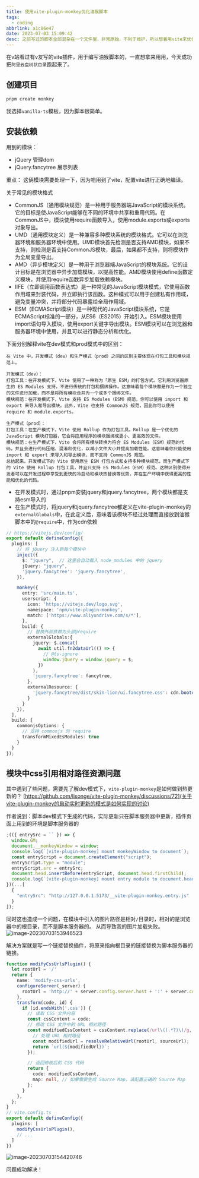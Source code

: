 ```yaml
---
title: 使用vite-plugin-monkey优化油猴脚本
tags:
  - coding
abbrlink: a1c86e47
date: 2023-07-03 15:09:42
desc: 之前写过的脚本全部混杂在一个文件里，非常原始，不利于维护，所以想着用vite来优化一下。
---
```



在v站看过有v友写的vite插件，用于编写油猴脚本的，一直想拿来用用，今天成功把`阿里云盘树状目录`跑起来了。

## 创建项目

```bash
pnpm create monkey
```
我选择`vanilla-ts`模板，因为脚本很简单。

## 安装依赖

用到的模块：
- jQuery 管理dom
- jQuery.fancytree 展示列表

重点：
这俩模块需要处理一下，因为咱用到了vite，配置vite进行正确地编译。

关于常见的模块格式
- CommonJS（通用模块规范）是一种用于服务器端JavaScript的模块系统。它的目标是使JavaScript能够在不同的环境中共享和重用代码。在CommonJS中，模块使用require函数导入，使用module.exports或exports对象导出。
- UMD（通用模块定义）是一种兼容多种模块系统的模块格式。它可以在浏览器环境和服务器环境中使用。UMD模块首先检测是否支持AMD模块，如果不支持，则检测是否支持CommonJS模块，最后，如果都不支持，则将模块作为全局变量导出。
- AMD（异步模块定义）是一种用于浏览器端JavaScript的模块系统。它的设计目标是在浏览器中异步加载模块，以提高性能。AMD模块使用define函数定义模块，并使用require函数异步加载依赖模块。
- IIFE（立即调用函数表达式）是一种常见的JavaScript模块模式，它使用函数作用域来封装代码，并立即执行该函数。这种模式可以用于创建私有作用域，避免变量冲突，并将部分代码暴露给全局作用域。
- ESM（ECMAScript模块）是一种现代的JavaScript模块系统，它是ECMAScript标准的一部分，从ES6（ES2015）开始引入。ESM模块使用import语句导入模块，使用export关键字导出模块。ESM模块可以在浏览器和服务器环境中使用，并且可以进行静态分析和优化。

下面分别解释vite在dev模式和prod模式中的区别：
```
在 Vite 中，开发模式（dev）和生产模式（prod）之间的区别主要体现在打包工具和模块规范上。

开发模式（dev）：
打包工具：在开发模式下，Vite 使用了一种称为「原生 ESM」的打包方式。它利用浏览器原生的 ES Modules 支持，不进行传统的打包和捆绑操作。这意味着每个模块都是作为一个独立的文件进行加载，而不是将所有模块合并为一个或多个捆绑文件。
模块规范：在开发模式下，Vite 支持 ES Modules（ESM）规范，你可以使用 import 和 export 来导入和导出模块。此外，Vite 也支持 CommonJS 规范，因此你可以使用 require 和 module.exports。

生产模式（prod）：
打包工具：在生产模式下，Vite 使用 Rollup 作为打包工具。Rollup 是一个优化的 JavaScript 模块打包器，它会将应用程序的模块捆绑成更小、更高效的文件。
模块规范：在生产模式下，Vite 会将所有模块转换为符合 ES Modules（ESM）规范的代码，并且会进行代码压缩、混淆和优化，以减小文件大小并提高加载性能。这意味着你只能使用 import 和 export 来导入和导出模块，而不支持 CommonJS 规范。
总结起来，开发模式下的 Vite 使用原生 ESM 打包方式和支持多种模块规范，而生产模式下的 Vite 使用 Rollup 打包工具，并且只支持 ES Modules（ESM）规范。这种区别使得开发者可以在开发过程中享受到更快的冷启动和模块热替换等优势，并在生产环境中获得更高的性能和优化的代码。
```
- 在开发模式时，通过pnpm安装jquery和jquery.fancytree，两个模块都是支持esm导入的
- 在生产模式时，将jquery和jquery.fancytree都定义在vite-plugin-monkey的`externalGlobals`中，在此定义后，意味着该模块不经过处理而直接放到油猴脚本中的`@require`中，作为cdn依赖

```ts
// https://vitejs.dev/config/
export default defineConfig({
  plugins: [
    // 将 jQuery 注入到每个模块中
    inject({
      $: "jquery",  // 这里会自动载入 node_modules 中的 jquery
      jQuery: "jquery",
      'jquery.fancytree': 'jquery.fancytree',
    }),

    monkey({
      entry: 'src/main.ts',
      userscript: {
        icon: 'https://vitejs.dev/logo.svg',
        namespace: 'npm/vite-plugin-monkey',
        match: ['https://www.aliyundrive.com/s/*'],
      },
      build: {
        // 替换外部依赖为头部@require
        externalGlobals:{
          jquery: $.concat(
            await util.fn2dataUrl(() => {
              // @ts-ignore
              window.jQuery = window.jquery = $;
            })
          ),
          'jquery.fancytree': fancytree,
        },
        externalResource: {
          'jquery.fancytree/dist/skin-lion/ui.fancytree.css': cdn.bootcdn()
        }
      }
    }),
  ],
  build: {
    commonjsOptions: {
      // 支持 commonjs 的 require
      transformMixedEsModules: true
    }
  }
});
```
## 模块中css引用相对路径资源问题
其中遇到了些问题，需要先了解dev模式下，`vite-plugin-monkey`是如何做到热更新的？
[https://github.com/lisonge/vite-plugin-monkey/discussions/72](关于vite-plugin-monkey的启动实时更新的模式是如何实现的讨论)

作者说到：脚本dev模式下生成的代码，实际更新只在脚本服务器中更新，插件页面上用到的环境是脚本服务器的
```js
;(({ entrySrc = `` }) => {
  window.GM;
  document.__monkeyWindow = window;
  console.log(`[vite-plugin-monkey] mount monkeyWindow to document`);
  const entryScript = document.createElement("script");
  entryScript.type = "module";
  entryScript.src = entrySrc;
  document.head.insertBefore(entryScript, document.head.firstChild);
  console.log(`[vite-plugin-monkey] mount entry module to document.head`);
})(...[
  {
    "entrySrc": "http://127.0.0.1:5173/__vite-plugin-monkey.entry.js"
  }
]);
```
同时这也造成一个问题，在模块中引入的图片路径是相对`/`目录时，相对的是浏览器中的根目录，而不是脚本服务器的。
从而导致我的图片加载失败。
![image-20230703153946523](使用vite-plugin-monkey优化油猴脚本/image-20230703153946523.png)

解决方案就是写一个链接替换插件，将原来指向根目录的链接替换为脚本服务器的链接。
```ts
function modifyCssUrlsPlugin() {
  let rootUrl = '/'
  return {
    name: 'modify-css-urls',
    configureServer(_server) {
      rootUrl = 'http://' + server.config.server.host + ':' + server.config.server.port;
    },
    transform(code, id) {
      if (id.endsWith('.css')) {
        // 读取 CSS 文件内容
        const cssContent = code;
        // 修改 CSS 文件中的 URL 相对路径
        const modifiedCssContent = cssContent.replace(/url\((.*?)\)/g, (match, sourceUrl) => {
          // 处理 URL 相对路径
          const modifiedUrl = resolveRelativeUrl(rootUrl, sourceUrl);
          return `url(${modifiedUrl})`;
        });

        // 返回修改后的 CSS 代码
        return {
          code: modifiedCssContent,
          map: null, // 如果需要生成 Source Map，请配置正确的 Source Map
        };
      }
    },
  };
}
// vite.config.ts
export default defineConfig({
  plugins: [
    modifyCssUrlsPlugin(),
    // ...
  ]
})
```

![image-20230703154420746](使用vite-plugin-monkey优化油猴脚本/image-20230703154420746.png)

问题成功解决！
